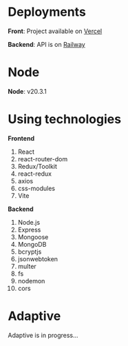 # Deployments

**Front**: Project available on [Vercel](https://blog-mern-front-livid.vercel.app/)

**Backend**: API is on [Railway](https://blog-mern-backend.up.railway.app/)

# Node

**Node**: v20.3.1

# Using technologies

**Frontend**
<ol>
    <li>React</li>
    <li>react-router-dom</li>
    <li>Redux/Toolkit</li>
    <li>react-redux</li>
    <li>axios</li>
    <li>css-modules</li>
    <li>Vite</li>
</ol>

**Backend**
<ol>
    <li>Node.js</li>
    <li>Express</li>
    <li>Mongoose</li>
    <li>MongoDB</li>
    <li>bcryptjs</li>
    <li>jsonwebtoken</li>
    <li>multer</li>
    <li>fs</li>
    <li>nodemon</li>
    <li>cors</li>
</ol>

# Adaptive

Adaptive is in progress...